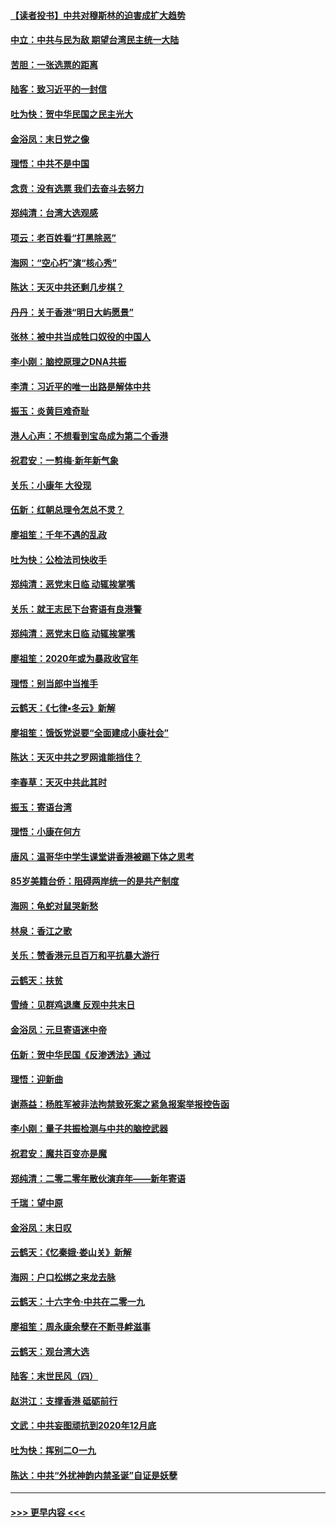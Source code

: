#### [【读者投书】中共对穆斯林的迫害成扩大趋势](../pages/nsc993/n11791371.md?t=01141633) 
#### [中立：中共与民为敌 期望台湾民主统一大陆](../pages/nsc993/n11790392.md?t=01141633) 
#### [苦胆：一张选票的距离](../pages/nsc993/n11788914.md?t=01141633) 
#### [陆客：致习近平的一封信](../pages/nsc993/n11788867.md?t=01141633) 
#### [吐为快：贺中华民国之民主光大](../pages/nsc993/n11788618.md?t=01141633) 
#### [金浴凤：末日党之像](../pages/nsc993/n11787475.md?t=01141633) 
#### [理悟：中共不是中国](../pages/nsc993/n11787463.md?t=01141633) 
#### [念贲：没有选票  我们去奋斗去努力](../pages/nsc993/n11787398.md?t=01141633) 
#### [郑纯清：台湾大选观感](../pages/nsc993/n11786210.md?t=01141633) 
#### [项云：老百姓看“打黑除恶”](../pages/nsc993/n11785398.md?t=01141633) 
#### [海网：“空心朽”演“核心秀”](../pages/nsc993/n11783874.md?t=01141633) 
#### [陈达：天灭中共还剩几步棋？](../pages/nsc993/n11783719.md?t=01141633) 
#### [丹丹：关于香港“明日大屿愿景”](../pages/nsc993/n11783273.md?t=01141633) 
#### [张林：被中共当成牲口奴役的中国人](../pages/nsc993/n11782397.md?t=01141633) 
#### [李小刚：脑控原理之DNA共振](../pages/nsc993/n11780962.md?t=01141633) 
#### [李清：习近平的唯一出路是解体中共](../pages/nsc993/n11780866.md?t=01141633) 
#### [振玉：炎黄巨难奇耻](../pages/nsc993/n11779632.md?t=01141633) 
#### [港人心声：不想看到宝岛成为第二个香港](../pages/nsc993/n11778817.md?t=01141633) 
#### [祝君安：一剪梅‧新年新气象](../pages/nsc993/n11776340.md?t=01141633) 
#### [关乐：小康年 大役现](../pages/nsc993/n11774213.md?t=01141633) 
#### [伍新：红朝总理令怎总不灵？](../pages/nsc993/n11770813.md?t=01141633) 
#### [廖祖笙：千年不遇的乱政](../pages/nsc993/n11770373.md?t=01141633) 
#### [吐为快：公检法司快收手](../pages/nsc993/n11770359.md?t=01141633) 
#### [郑纯清：恶党末日临 动辄挨掌嘴](../pages/nsc993/n11769912.md?t=01141633) 
#### [关乐：就王志民下台寄语有良港警](../pages/nsc993/n11769903.md?t=01141633) 
#### [郑纯清：恶党末日临 动辄挨掌嘴](../pages/nsc993/n11769356.md?t=01141633) 
#### [廖祖笙：2020年或为暴政收官年](../pages/nsc993/n11768216.md?t=01141633) 
#### [理悟：别当郎中当推手](../pages/nsc993/n11768243.md?t=01141633) 
#### [云鹤天：《七律▪冬云》新解](../pages/nsc993/n11768204.md?t=01141633) 
#### [廖祖笙：饿饭党说要“全面建成小康社会”](../pages/nsc993/n11767482.md?t=01141633) 
#### [陈达：天灭中共之罗网谁能挡住？](../pages/nsc993/n11767465.md?t=01141633) 
#### [李春草：天灭中共此其时](../pages/nsc993/n11767452.md?t=01141633) 
#### [振玉：寄语台湾](../pages/nsc993/n11767432.md?t=01141633) 
#### [理悟：小康在何方](../pages/nsc993/n11767394.md?t=01141633) 
#### [唐风：温哥华中学生课堂讲香港被踢下体之思考](../pages/nsc993/n11766848.md?t=01141633) 
#### [85岁美籍台侨：阻碍两岸统一的是共产制度](../pages/nsc993/n11765043.md?t=01141633) 
#### [海网：龟蛇对鼠哭新愁](../pages/nsc993/n11764895.md?t=01141633) 
#### [林泉：香江之歌](../pages/nsc993/n11764415.md?t=01141633) 
#### [关乐：赞香港元旦百万和平抗暴大游行](../pages/nsc993/n11764382.md?t=01141633) 
#### [云鹤天：扶贫](../pages/nsc993/n11764245.md?t=01141633) 
#### [雪绮：见群鸡退鹰  反观中共末日](../pages/nsc993/n11762112.md?t=01141633) 
#### [金浴凤：元旦寄语迷中帝](../pages/nsc993/n11761788.md?t=01141633) 
#### [伍新：贺中华民国《反渗透法》通过](../pages/nsc993/n11761994.md?t=01141633) 
#### [理悟：迎新曲](../pages/nsc993/n11761152.md?t=01141633) 
#### [谢燕益：杨胜军被非法拘禁致死案之紧急报案举报控告函](../pages/nsc993/n11756134.md?t=01141633) 
#### [李小刚：量子共振检测与中共的脑控武器](../pages/nsc993/n11754518.md?t=01141633) 
#### [祝君安：魔共百变亦是魔](../pages/nsc993/n11754469.md?t=01141633) 
#### [郑纯清：二零二零年散伙演弃年——新年寄语](../pages/nsc993/n11754195.md?t=01141633) 
#### [千瑞：望中原](../pages/nsc993/n11754159.md?t=01141633) 
#### [金浴凤：末日叹](../pages/nsc993/n11752359.md?t=01141633) 
#### [云鹤天：《忆秦娥‧娄山关》新解](../pages/nsc993/n11752348.md?t=01141633) 
#### [海网：户口松绑之来龙去脉](../pages/nsc993/n11752328.md?t=01141633) 
#### [云鹤天：十六字令‧中共在二零一九](../pages/nsc993/n11752305.md?t=01141633) 
#### [廖祖笙：周永康余孽在不断寻衅滋事](../pages/nsc993/n11751013.md?t=01141633) 
#### [云鹤天：观台湾大选](../pages/nsc993/n11751007.md?t=01141633) 
#### [陆客：末世民风（四）](../pages/nsc993/n11749203.md?t=01141633) 
#### [赵洪江：支撑香港 砥砺前行](../pages/nsc993/n11748482.md?t=01141633) 
#### [文武：中共妄图顽抗到2020年12月底](../pages/nsc993/n11748446.md?t=01141633) 
#### [吐为快：挥别二O一九](../pages/nsc993/n11748411.md?t=01141633) 
#### [陈达：中共“外扰神韵内禁圣诞”自证是妖孽](../pages/nsc993/n11748226.md?t=01141633) 

----
#### [ >>> 更早内容 <<< ](../indexes/nsc993-earlier.md)
